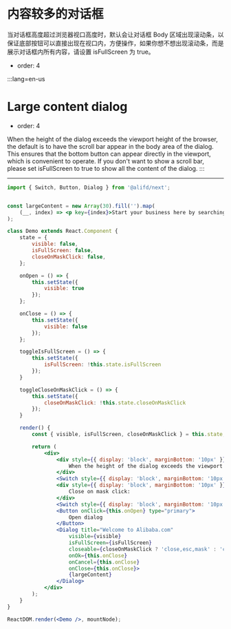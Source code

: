 # 内容较多的对话框

当对话框高度超过浏览器视口高度时，默认会让对话框 Body 区域出现滚动条，以保证底部按钮可以直接出现在视口内，方便操作，如果你想不想出现滚动条，而是展示对话框内所有内容，请设置 isFullScreen 为 true。

- order: 4

:::lang=en-us
# Large content dialog

- order: 4

When the height of the dialog exceeds the viewport height of the browser, the default is to have the scroll bar appear in the body area of the dialog. This ensures that the bottom button can appear directly in the viewport, which is convenient to operate. If you don't want to show a scroll bar, please set isFullScreen to true to show all the content of the dialog.
:::

---

````jsx
import { Switch, Button, Dialog } from '@alifd/next';


const largeContent = new Array(30).fill('').map(
    (__, index) => <p key={index}>Start your business here by searching a popular product</p>
);

class Demo extends React.Component {
    state = {
        visible: false,
        isFullScreen: false,
        closeOnMaskClick: false,
    };

    onOpen = () => {
        this.setState({
            visible: true
        });
    };

    onClose = () => {
        this.setState({
            visible: false
        });
    };

    toggleIsFullScreen = () => {
        this.setState({
            isFullScreen: !this.state.isFullScreen
        });
    }

    toggleCloseOnMaskClick = () => {
        this.setState({
            closeOnMaskClick: !this.state.closeOnMaskClick
        });
    }

    render() {
        const { visible, isFullScreen, closeOnMaskClick } = this.state;

        return (
            <div>
                <div style={{ display: 'block', marginBottom: '10px' }}>
                    When the height of the dialog exceeds the viewport height of the browser, whether to show the scroll bar:
                </div>
                <Switch style={{ display: 'block', marginBottom: '10px' }} checked={isFullScreen} onChange={this.toggleIsFullScreen} />
                <div style={{ display: 'block', marginBottom: '10px' }}>
                    Close on mask click:
                </div>
                <Switch style={{ display: 'block', marginBottom: '10px' }} checked={closeOnMaskClick} onChange={this.toggleCloseOnMaskClick} />
                <Button onClick={this.onOpen} type="primary">
                    Open dialog
                </Button>
                <Dialog title="Welcome to Alibaba.com"
                    visible={visible}
                    isFullScreen={isFullScreen}
                    closeable={closeOnMaskClick ? 'close,esc,mask' : 'close,esc'}
                    onOk={this.onClose}
                    onCancel={this.onClose}
                    onClose={this.onClose}>
                    {largeContent}
                </Dialog>
            </div>
        );
    }
}

ReactDOM.render(<Demo />, mountNode);
````
